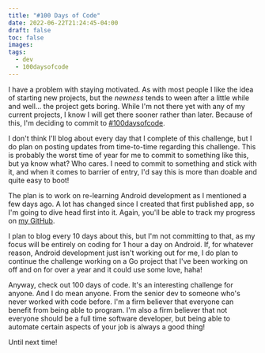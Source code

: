```yaml
---
title: "#100 Days of Code"
date: 2022-06-22T21:24:45-04:00
draft: false
toc: false
images:
tags:
  - dev
  - 100daysofcode
---
```


I have a problem with staying motivated. As with most people I like the idea of starting new projects, but the *newness* tends to ween after a little while and well... the project gets boring. While I'm not there yet with any of my current projects, I know I will get there sooner rather than later. Because of this, I'm deciding to commit to [#100daysofcode](https://www.100daysofcode.com/).

I don't think I'll blog about every day that I complete of this challenge, but I do plan on posting updates from time-to-time regarding this challenge. This is probably the worst time of year for me to commit to something like this, but ya know what? Who cares. I need to commit to something and stick with it, and when it comes to barrier of entry, I'd say this is more than doable and quite easy to boot!

The plan is to work on re-learning Android development as I mentioned a few days ago. A lot has changed since I created that first published app, so I'm going to dive head first into it. Again, you'll be able to track my progress on [my GitHub](https://github.com/hacdan/).

I plan to blog every 10 days about this, but I'm not committing to that, as my focus will be entirely on coding for 1 hour a day on Android. If, for whatever reason, Android development just isn't working out for me, I do plan to continue the challenge working on a Go project that I've been working on off and on for over a year and it could use some love, haha!

Anyway, check out 100 days of code. It's an interesting challenge for anyone. And I do mean anyone. From the senior dev to someone who's never worked with code before. I'm a firm believer that everyone can benefit from being able to program. I'm also a firm believer that not everyone should be a full time software developer, but being able to automate certain aspects of your job is always a good thing!

Until next time!
